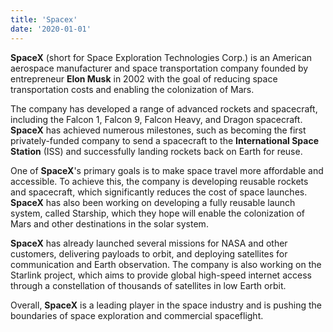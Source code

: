 ```yaml
---
title: 'Spacex'
date: '2020-01-01'
---
```


**SpaceX** (short for Space Exploration Technologies Corp.) is an American aerospace manufacturer and space transportation company founded by entrepreneur **Elon Musk** in 2002 with the goal of reducing space transportation costs and enabling the colonization of Mars.

The company has developed a range of advanced rockets and spacecraft, including the Falcon 1, Falcon 9, Falcon Heavy, and Dragon spacecraft. **SpaceX** has achieved numerous milestones, such as becoming the first privately-funded company to send a spacecraft to the **International Space Station** (ISS) and successfully landing rockets back on Earth for reuse.

One of **SpaceX**'s primary goals is to make space travel more affordable and accessible. To achieve this, the company is developing reusable rockets and spacecraft, which significantly reduces the cost of space launches. **SpaceX** has also been working on developing a fully reusable launch system, called Starship, which they hope will enable the colonization of Mars and other destinations in the solar system.

**SpaceX** has already launched several missions for NASA and other customers, delivering payloads to orbit, and deploying satellites for communication and Earth observation. The company is also working on the Starlink project, which aims to provide global high-speed internet access through a constellation of thousands of satellites in low Earth orbit.

Overall, **SpaceX** is a leading player in the space industry and is pushing the boundaries of space exploration and commercial spaceflight.